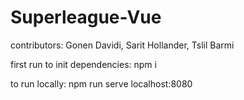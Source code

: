 # Superleague-Vue 

contributors: Gonen Davidi, Sarit Hollander, Tslil Barmi

first run to init dependencies:
npm i

to run locally: 
npm run serve localhost:8080
